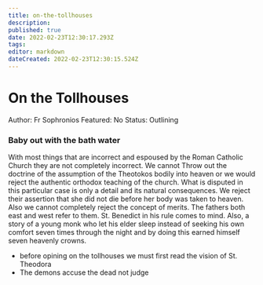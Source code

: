 ```yaml
---
title: on-the-tollhouses
description: 
published: true
date: 2022-02-23T12:30:17.293Z
tags: 
editor: markdown
dateCreated: 2022-02-23T12:30:15.524Z
---
```


# On the Tollhouses

Author: Fr Sophronios
Featured: No
Status: Outlining

### Baby out with the bath water

With most things that are incorrect and espoused by the Roman Catholic Church they are not completely incorrect. We cannot Throw out the doctrine of the assumption of the Theotokos bodily into heaven or we would reject the authentic orthodox teaching of the church. What is disputed in this particular case is only a detail and its natural consequences. We reject their assertion that she did not die before her body was taken to heaven. Also we cannot completely reject the concept of merits. The fathers both east and west refer to them. St. Benedict in his rule comes to mind. Also, a story of a young monk who let his elder sleep instead of seeking his own comfort seven times through the night and by doing this earned himself seven heavenly crowns. 

- before opining on the tollhouses we must first read the vision of St. Theodora
- The demons accuse the dead not judge